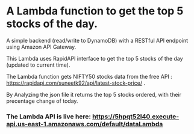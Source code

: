 # A Lambda function to get the top 5 stocks of the day.

A simple backend (read/write to DynamoDB) with a RESTful API endpoint using Amazon API Gateway.

This Lambda uses RapidAPI interface to get the top 5 stocks of the day (updated to current time).

The Lambda function gets NIFTY50 stocks data from the free API : https://rapidapi.com/suneetk92/api/latest-stock-price/ .

By Analyzing the json file it returns the top 5 stocks ordered, with their precentage change of today.

### The Lambda API is live here: https://5hpqt52l40.execute-api.us-east-1.amazonaws.com/default/dataLambda
